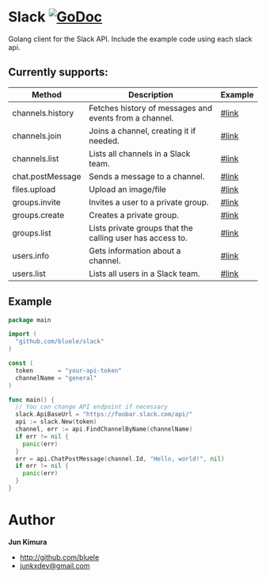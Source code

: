 # Slack [![GoDoc](https://godoc.org/github.com/bluele/slack?status.png)](https://godoc.org/github.com/bluele/slack)

Golang client for the Slack API. Include the example code using each slack api.

## Currently supports:

Method | Description | Example
--- | --- | ---
channels.history | Fetches history of messages and events from a channel. | [#link](https://github.com/bluele/slack/blob/master/examples/channels_history.go)
channels.join | Joins a channel, creating it if needed. | [#link](https://github.com/bluele/slack/blob/master/examples/channels_join.go)
channels.list | Lists all channels in a Slack team. | [#link](https://github.com/bluele/slack/blob/master/examples/channels_list.go)
chat.postMessage | Sends a message to a channel. | [#link](https://github.com/bluele/slack/blob/master/examples/chat_post_message.go)
files.upload | Upload an image/file | [#link](https://github.com/bluele/slack/blob/master/examples/upload_file.go)
groups.invite | Invites a user to a private group. | [#link](https://github.com/bluele/slack/blob/master/examples/groups_invite.go)
groups.create | Creates a private group. | [#link](https://github.com/bluele/slack/blob/master/examples/groups_create.go)
groups.list | Lists private groups that the calling user has access to. | [#link](https://github.com/bluele/slack/blob/master/examples/groups_list.go)
users.info | Gets information about a channel. | [#link](https://github.com/bluele/slack/blob/master/examples/users_info.go)
users.list | Lists all users in a Slack team. | [#link](https://github.com/bluele/slack/blob/master/examples/users_list.go)


## Example

```go
package main

import (
  "github.com/bluele/slack"
)

const (
  token       = "your-api-token"
  channelName = "general"
)

func main() {
  // You can change API endpoint if necessary
  slack.ApiBaseUrl = "https://foobar.slack.com/api/"
  api := slack.New(token)
  channel, err := api.FindChannelByName(channelName)
  if err != nil {
    panic(err)
  }
  err = api.ChatPostMessage(channel.Id, "Hello, world!", nil)
  if err != nil {
    panic(err)
  }
}
```

# Author

**Jun Kimura**

* <http://github.com/bluele>
* <junkxdev@gmail.com>
